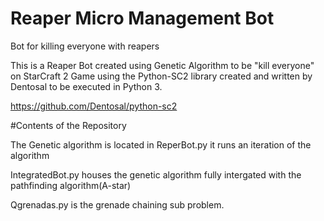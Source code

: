 # Reaper Micro Management Bot
Bot for killing everyone with reapers

This is a Reaper Bot created using Genetic Algorithm to be "kill everyone" on StarCraft 2 Game using the Python-SC2 library created and written by Dentosal to be executed in Python 3. 

https://github.com/Dentosal/python-sc2

#Contents of the Repository

The Genetic algorithm is located in ReperBot.py it runs an iteration of the algorithm

IntegratedBot.py houses the genetic algorithm fully intergated with the pathfinding algorithm(A-star)

Qgrenadas.py is the grenade chaining sub problem. 
